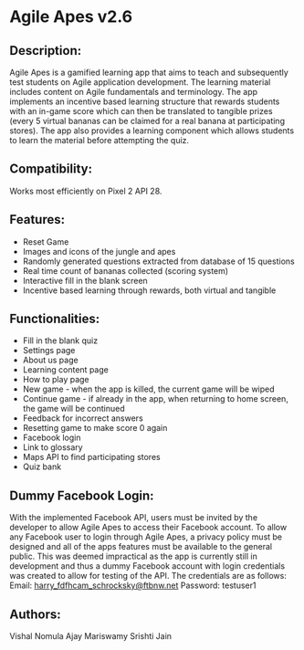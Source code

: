 # Agile Apes v2.6

## Description:
Agile Apes is a gamified learning app that aims to teach and subsequently test students on Agile application development.
The learning material includes content on Agile fundamentals and terminology.
The app implements an incentive based learning structure that rewards students with an in-game score which can then be
translated to tangible prizes (every 5 virtual bananas can be claimed for a real banana at participating stores).
The app also provides a learning component which allows students to learn the material before attempting the quiz. 

## Compatibility:
Works most efficiently on Pixel 2 API 28.

## Features: 
- Reset Game
- Images and icons of the jungle and apes
- Randomly generated questions extracted from database of 15 questions
- Real time count of bananas collected (scoring system)
- Interactive fill in the blank screen
- Incentive based learning through rewards, both virtual and tangible

## Functionalities:
- Fill in the blank quiz
- Settings page
- About us page
- Learning content page
- How to play page
- New game - when the app is killed, the current game will be wiped
- Continue game - if already in the app, when returning to home screen, the game will be continued
- Feedback for incorrect answers
- Resetting game to make score 0 again
- Facebook login
- Link to glossary
- Maps API to find participating stores
- Quiz bank

## Dummy Facebook Login:
With the implemented Facebook API, users must be invited by the developer to allow Agile Apes to access their Facebook account.
To allow any Facebook user to login through Agile Apes, a privacy policy must be designed and all of the apps features must be
available to the general public.
This was deemed impractical as the app is currently still in development and thus a dummy Facebook account with login
credentials was created to allow for testing of the API. The credentials are as follows:
Email: harry_fdfhcam_schrocksky@ftbnw.net
Password: testuser1

## Authors:
Vishal Nomula
Ajay Mariswamy
Srishti Jain
